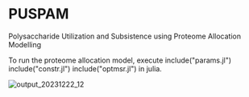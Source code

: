 # PUSPAM
Polysaccharide Utilization and Subsistence using Proteome Allocation Modelling

To run the proteome allocation model, execute 
include("params.jl")
include("constr.jl")
include("optmsr.jl")
in julia.

![output_20231222_12](https://github.com/buckwiese/PUSPAM/assets/151577153/a98944b3-e375-4aab-8096-586593b5c34e)

